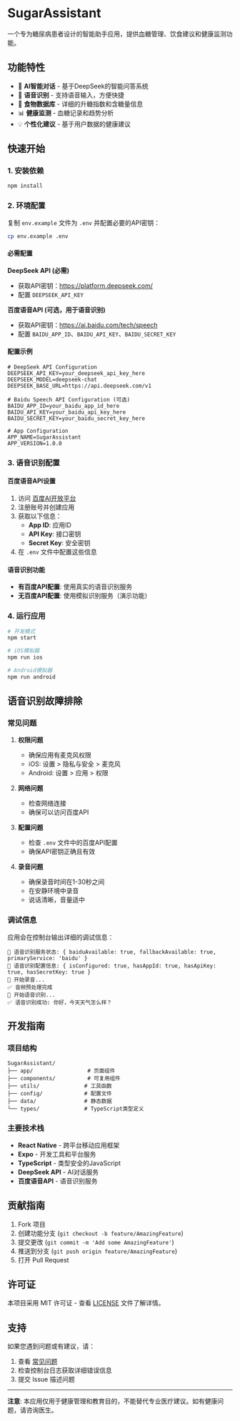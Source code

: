 # SugarAssistant

一个专为糖尿病患者设计的智能助手应用，提供血糖管理、饮食建议和健康监测功能。

## 功能特性

- 🤖 **AI智能对话** - 基于DeepSeek的智能问答系统
- 🎤 **语音识别** - 支持语音输入，方便快捷
- 🍎 **食物数据库** - 详细的升糖指数和含糖量信息
- 📊 **健康监测** - 血糖记录和趋势分析
- 💡 **个性化建议** - 基于用户数据的健康建议

## 快速开始

### 1. 安装依赖

```bash
npm install
```

### 2. 环境配置

复制 `env.example` 文件为 `.env` 并配置必要的API密钥：

```bash
cp env.example .env
```

#### 必需配置

**DeepSeek API (必需)**
- 获取API密钥：https://platform.deepseek.com/
- 配置 `DEEPSEEK_API_KEY`

**百度语音API (可选，用于语音识别)**
- 获取API密钥：https://ai.baidu.com/tech/speech
- 配置 `BAIDU_APP_ID`、`BAIDU_API_KEY`、`BAIDU_SECRET_KEY`

#### 配置示例

```env
# DeepSeek API Configuration
DEEPSEEK_API_KEY=your_deepseek_api_key_here
DEEPSEEK_MODEL=deepseek-chat
DEEPSEEK_BASE_URL=https://api.deepseek.com/v1

# Baidu Speech API Configuration (可选)
BAIDU_APP_ID=your_baidu_app_id_here
BAIDU_API_KEY=your_baidu_api_key_here
BAIDU_SECRET_KEY=your_baidu_secret_key_here

# App Configuration
APP_NAME=SugarAssistant
APP_VERSION=1.0.0
```

### 3. 语音识别配置

#### 百度语音API设置

1. 访问 [百度AI开放平台](https://ai.baidu.com/tech/speech)
2. 注册账号并创建应用
3. 获取以下信息：
   - **App ID**: 应用ID
   - **API Key**: 接口密钥
   - **Secret Key**: 安全密钥
4. 在 `.env` 文件中配置这些信息

#### 语音识别功能

- **有百度API配置**: 使用真实的语音识别服务
- **无百度API配置**: 使用模拟识别服务（演示功能）

### 4. 运行应用

```bash
# 开发模式
npm start

# iOS模拟器
npm run ios

# Android模拟器
npm run android
```

## 语音识别故障排除

### 常见问题

1. **权限问题**
   - 确保应用有麦克风权限
   - iOS: 设置 > 隐私与安全 > 麦克风
   - Android: 设置 > 应用 > 权限

2. **网络问题**
   - 检查网络连接
   - 确保可以访问百度API

3. **配置问题**
   - 检查 `.env` 文件中的百度API配置
   - 确保API密钥正确且有效

4. **录音问题**
   - 确保录音时间在1-30秒之间
   - 在安静环境中录音
   - 说话清晰，音量适中

### 调试信息

应用会在控制台输出详细的调试信息：

```
🎤 语音识别服务状态: { baiduAvailable: true, fallbackAvailable: true, primaryService: 'baidu' }
🔧 语音识别配置信息: { isConfigured: true, hasAppId: true, hasApiKey: true, hasSecretKey: true }
🎤 开始录音...
✅ 音频预处理完成
🔄 开始语音识别...
✅ 语音识别成功: 你好，今天天气怎么样？
```

## 开发指南

### 项目结构

```
SugarAssistant/
├── app/                 # 页面组件
├── components/          # 可复用组件
├── utils/              # 工具函数
├── config/             # 配置文件
├── data/               # 静态数据
└── types/              # TypeScript类型定义
```

### 主要技术栈

- **React Native** - 跨平台移动应用框架
- **Expo** - 开发工具和平台服务
- **TypeScript** - 类型安全的JavaScript
- **DeepSeek API** - AI对话服务
- **百度语音API** - 语音识别服务

## 贡献指南

1. Fork 项目
2. 创建功能分支 (`git checkout -b feature/AmazingFeature`)
3. 提交更改 (`git commit -m 'Add some AmazingFeature'`)
4. 推送到分支 (`git push origin feature/AmazingFeature`)
5. 打开 Pull Request

## 许可证

本项目采用 MIT 许可证 - 查看 [LICENSE](LICENSE) 文件了解详情。

## 支持

如果您遇到问题或有建议，请：

1. 查看 [常见问题](#语音识别故障排除)
2. 检查控制台日志获取详细错误信息
3. 提交 Issue 描述问题

---

**注意**: 本应用仅用于健康管理和教育目的，不能替代专业医疗建议。如有健康问题，请咨询医生。
